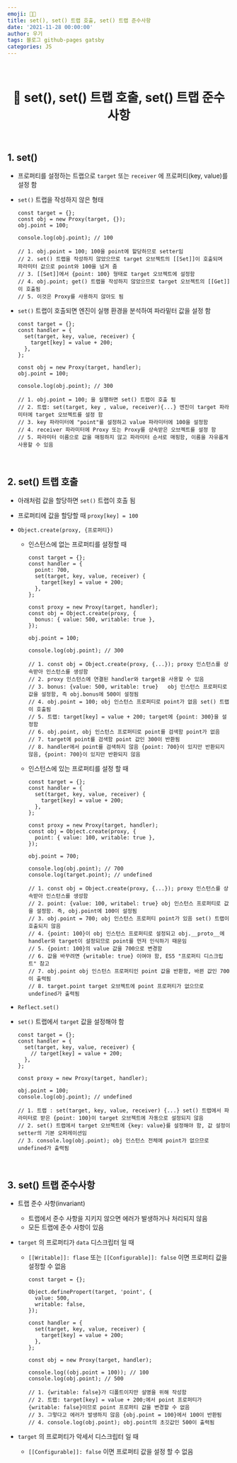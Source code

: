 ```yaml
---
emoji: 👨‍💻
title: set(), set() 트랩 호출, set() 트랩 준수사항
date: '2021-11-28 00:00:00'
author: 우기
tags: 블로그 github-pages gatsby
categories: JS
---
```


<br>

<h1 align="center">
  👋 set(), set() 트랩 호출, set() 트랩 준수사항
</h1>

<br>

## 1. set()

- 프로퍼티를 설정하는 트랩으로 `target` 또는 `receiver` 에 프로퍼티(key, value)를 설정 함
- `set()` 트랩을 작성하지 않은 형태

  ```tsx
  const target = {};
  const obj = new Proxy(target, {});
  obj.point = 100;

  console.log(obj.point); // 100

  // 1. obj.point = 100; 100을 point에 할당하므로 setter임
  // 2. set() 트랩을 작성하지 않았으므로 target 오브젝트의 [[Set]]이 호출되며 파라미터 값으로 point와 100을 넘겨 줌
  // 3. [[Set]]에서 {point: 100} 형태로 target 오브젝트에 설정함
  // 4. obj.point; get() 트랩을 작성하지 않았으므로 target 오브젝트의 [[Get]]이 호출됨
  // 5. 이것은 Proxy를 사용하지 않아도 됨
  ```

- `set()` 트랩이 호출되면 엔진이 실행 환경을 분석하여 파라밑터 값을 설정 함

  ```tsx
  const target = {};
  const handler = {
    set(target, key, value, receiver) {
      target[key] = value + 200;
    },
  };

  const obj = new Proxy(target, handler);
  obj.point = 100;

  console.log(obj.point); // 300

  // 1. obj.point = 100; 을 실행하면 set() 트랩이 호출 됨
  // 2. 트랩: set(target, key , value, receiver){...} 엔진이 target 파라미터에 target 오브젝트를 설정 함
  // 3. key 파라미터에 "point"를 설정하고 value 파라미터에 100을 설정함
  // 4. receiver 파라미터에 Proxy 또는 Proxy를 상속받은 오브젝트를 설정 함
  // 5. 파라미터 이름으로 값을 매핑하지 않고 파라미터 순서로 매핑함, 이름을 자유롭게 사용할 수 있음
  ```

<br>

## 2. set() 트랩 호출

- 아래처럼 값을 할당하면 `set()` 트랩이 호출 됨
- 프로퍼티에 값을 할당할 때 `proxy[key] = 100`
- `Object.create(proxy, {프로퍼티})`

  - 인스턴스에 없는 프로퍼티를 설정할 때

    ```tsx
    const target = {};
    const handler = {
      point: 700,
      set(target, key, value, receiver) {
        target[key] = value + 200;
      },
    };

    const proxy = new Proxy(target, handler);
    const obj = Object.create(proxy, {
      bonus: { value: 500, writable: true },
    });

    obj.point = 100;

    console.log(obj.point); // 300

    // 1. const obj = Object.create(proxy, {...}); proxy 인스턴스를 상속받아 인스턴스를 생성함
    // 2. proxy 인스턴스에 연결된 handler와 target을 사용할 수 있음
    // 3. bonus: {value: 500, writable: true}	obj 인스턴스 프로퍼티로 값을 설정함, 즉 obj.bonus에 500이 설정됨
    // 4. obj.point = 100; obj 인스턴스 프로퍼티로 point가 없음 set() 트랩이 호출됨
    // 5. 트랩: target[key] = value + 200; target에 {point: 300}을 설정함
    // 6. obj.point, obj 인스턴스 프로퍼티로 point를 검색함 point가 없음
    // 7. target에 point를 검색함 point 값인 300이 반환됨
    // 8. handler에서 point를 검색하지 않음 {point: 700}이 있지만 반환되지 않음, {point: 700}이 있지만 반환되지 않음
    ```

  - 인스턴스에 있는 프로퍼티를 설정 할 때

    ```tsx
    const target = {};
    const handler = {
      set(target, key, value, receiver) {
        target[key] = value + 200;
      },
    };

    const proxy = new Proxy(target, handler);
    const obj = Object.create(proxy, {
      point: { value: 100, writable: true },
    });

    obj.point = 700;

    console.log(obj.point); // 700
    console.log(target.point); // undefined

    // 1. const obj = Object.create(proxy, {...}); proxy 인스턴스를 상속받아 인스턴스를 생성함
    // 2. point: {value: 100, writabel: true} obj 인스턴스 프로퍼티로 값을 설정함. 즉, obj.point에 100이 설정됨
    // 3. obj.point = 700; obj 인스턴스 프로퍼티 point가 있음 set() 트랩이 호출되지 않음
    // 4. {point: 100}이 obj 인스턴스 프로퍼티로 설정되고 obj.__proto__에 handler와 target이 설정되므로 point를 먼저 인식하기 때문임
    // 5. {point: 100}의 value 값을 700으로 변경함
    // 6. 값을 바꾸려면 {writable: true} 이여야 함, ES5 "프로퍼티 디스크립트" 참고
    // 7. obj.point obj 인스턴스 프로퍼티인 point 값을 반환함, 바뀐 값인 700이 출력됨
    // 8. target.point target 오브젝트에 point 프로퍼티가 없으므로 undefined가 출력됨
    ```

- `Reflect.set()`
- `set()` 트랩에서 `target` 값을 설정해야 함

  ```tsx
  const target = {};
  const handler = {
    set(target, key, value, receiver) {
      // target[key] = value + 200;
    },
  };

  const proxy = new Proxy(target, handler);

  obj.point = 100;
  console.log(obj.point); // undefined

  // 1. 트랩 : set(target, key, value, receiver) {...} set() 트랩에서 파라미터로 받은 {point: 100}이 target 오브젝트에 자동으로 설정되지 않음
  // 2. set() 트랩에서 target 오브젝트에 {key: value}를 설정해야 함, 값 설정이 setter의 기본 오퍼레이션임
  // 3. console.log(obj.point); obj 인스턴스 전체에 point가 없으므로 undefined가 출력됨
  ```

<br>

## 3. set() 트랩 준수사항

- 트랩 준수 사항(invariant)
  - 트랩에서 준수 사항을 지키지 않으면 에러가 발생하거나 처리되지 않음
  - 모든 트랩에 준수 사항이 있음
- `target` 의 프로퍼티가 `data` 디스크립터 일 때

  - `[[Writable]]: flase` 또는 `[[Configurable]]: false` 이면 프로퍼티 값을 설정할 수 없음

    ```tsx
    const target = {};

    Object.definePropert(target, 'point', {
      value: 500,
      writable: false,
    });

    const handler = {
      set(target, key, value, receiver) {
        target[key] = value + 200;
      },
    };

    const obj = new Proxy(target, handler);

    console.log((obj.point = 100)); // 100
    console.log(obj.point); // 500

    // 1. {writable: false}가 디폴트이지만 설명을 위해 작성함
    // 2. 트랩: target[key] = value + 200;에서 point 프로퍼티가 {writable: false}이므로 point 프로퍼티 값을 변경할 수 없음
    // 3. 그렇다고 에러가 발생하지 않음 {obj.point = 100}에서 100이 반환됨
    // 4. console.log(obj.point); obj.point의 초깃값인 500이 출력됨
    ```

- `target` 의 프로퍼티가 악세서 디스크립터 일 때
  - `[[Configurable]]: false` 이면 프로퍼티 값을 설정 할 수 없음

```toc

```
